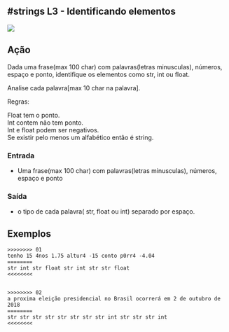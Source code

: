 ## #strings L3 - Identificando elementos


![](__capa.jpg)

## Ação

Dada uma frase(max 100 char) com palavras(letras minusculas), números, espaço e ponto, identifique os elementos como str, int ou float.

Analise cada palavra\[max 10 char na palavra\].

Regras:

Float tem o ponto.  
Int contem não tem ponto.  
Int e float podem ser negativos.  
Se existir pelo menos um alfabético então é string.

### Entrada

*   Uma frase(max 100 char) com palavras(letras minusculas), números, espaço e ponto

### Saída

*   o tipo de cada palavra( str, float ou int) separado por espaço.  

## Exemplos  

```
>>>>>>>> 01
tenho 15 4nos 1.75 altur4 -15 conto p0rr4 -4.04
========
str int str float str int str str float
<<<<<<<<


>>>>>>>> 02
a proxima eleição presidencial no Brasil ocorrerá em 2 de outubro de 2018
========
str str str str str str str str int str str str int
<<<<<<<<
```

<!--
>>>>>>>> 03
aa 1 -2.0
========
str int float
<<<<<<<<


>>>>>>>> 04
02a -x1 -4.b54 p0
========
str str str str
<<<<<<<<


>>>>>>>> 05
-pato -40 -5.4
========
str int float
<<<<<<<<


>>>>>>>> 06
02 -1 -4.54 p0
========
int int float str
<<<<<<<<
-->
